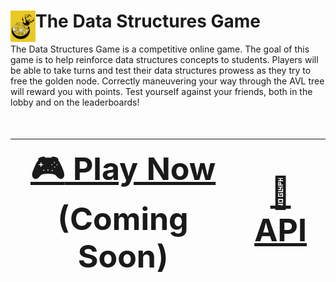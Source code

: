 <h1><img align="left" width="40" height="50" src="img/dsg.png"> The Data Structures Game</h1>

The Data Structures Game is a competitive online game. The goal of this game is to help reinforce data structures concepts to students. Players will be able to take turns and test their data structures prowess as they try to free the golden node. Correctly maneuvering your way through the AVL tree will reward you with points. Test yourself against your friends, both in the lobby and on the leaderboards!

<div align="center", style="font-size: 50px">

| [:video_game: Play Now](https://data-structures-game.herokuapp.com) (Coming Soon) | [:space_invader: API](https://data-structures-game.herokuapp.com/game_board/api) |
| --- | --- |

</div>